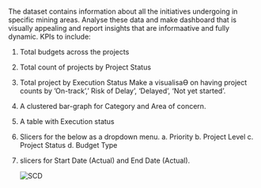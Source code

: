 The dataset contains information about all the initiatives undergoing in specific mining areas. 
Analyse these data and make dashboard that is visually appealing and report insights that are informaative and fully dynamic.
KPIs to include:
1. Total budgets across the projects 
2. Total count of projects by Project Status 
3. Total project by Execution Status
Make a visualisaƟ on having project counts by ’On-track’,’ Risk of Delay’, ‘Delayed’, ‘Not yet 
started’. 
4. A clustered bar-graph for Category and Area of concern.
5. A table with Execution status
6. Slicers for the below as a dropdown menu.
a. Priority 
b. Project Level 
c. Project Status 
d. Budget Type 
7. slicers for Start Date (Actual) and End Date (Actual).

   ![SCD](https://github.com/Aditya02160/Sector-CEO-dashboard-Using-Tableau/assets/97181165/7f2f2c4b-dd8e-4efb-95c6-dcd7a23d6446)
